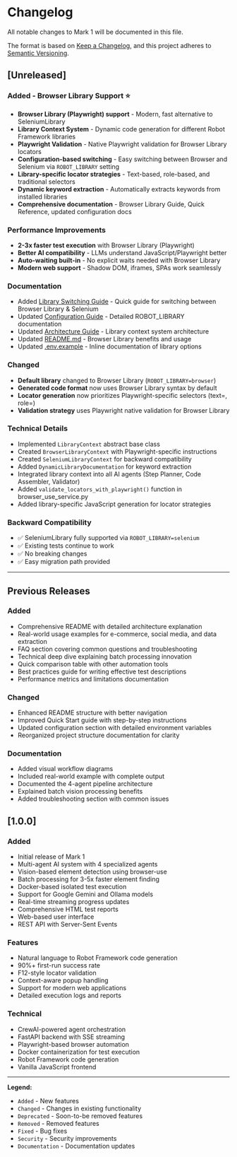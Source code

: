 # Changelog

All notable changes to Mark 1 will be documented in this file.

The format is based on [Keep a Changelog](https://keepachangelog.com/en/1.0.0/),
and this project adheres to [Semantic Versioning](https://semver.org/spec/v2.0.0.html).

## [Unreleased]

### Added - Browser Library Support ⭐
- **Browser Library (Playwright) support** - Modern, fast alternative to SeleniumLibrary
- **Library Context System** - Dynamic code generation for different Robot Framework libraries
- **Playwright Validation** - Native Playwright validation for Browser Library locators
- **Configuration-based switching** - Easy switching between Browser and Selenium via `ROBOT_LIBRARY` setting
- **Library-specific locator strategies** - Text-based, role-based, and traditional selectors
- **Dynamic keyword extraction** - Automatically extracts keywords from installed libraries
- **Comprehensive documentation** - Browser Library Guide, Quick Reference, updated configuration docs

### Performance Improvements
- **2-3x faster test execution** with Browser Library (Playwright)
- **Better AI compatibility** - LLMs understand JavaScript/Playwright better
- **Auto-waiting built-in** - No explicit waits needed with Browser Library
- **Modern web support** - Shadow DOM, iframes, SPAs work seamlessly

### Documentation
- Added [Library Switching Guide](docs/LIBRARY_SWITCHING_GUIDE.md) - Quick guide for switching between Browser Library & Selenium
- Updated [Configuration Guide](docs/CONFIGURATION.md) - Detailed ROBOT_LIBRARY documentation
- Updated [Architecture Guide](docs/ARCHITECTURE.md) - Library context system architecture
- Updated [README.md](README.md) - Browser Library benefits and usage
- Updated [.env.example](src/backend/.env.example) - Inline documentation of library options

### Changed
- **Default library** changed to Browser Library (`ROBOT_LIBRARY=browser`)
- **Generated code format** now uses Browser Library syntax by default
- **Locator generation** now prioritizes Playwright-specific selectors (text=, role=)
- **Validation strategy** uses Playwright native validation for Browser Library

### Technical Details
- Implemented `LibraryContext` abstract base class
- Created `BrowserLibraryContext` with Playwright-specific instructions
- Created `SeleniumLibraryContext` for backward compatibility
- Added `DynamicLibraryDocumentation` for keyword extraction
- Integrated library context into all AI agents (Step Planner, Code Assembler, Validator)
- Added `validate_locators_with_playwright()` function in browser_use_service.py
- Added library-specific JavaScript generation for locator strategies

### Backward Compatibility
- ✅ SeleniumLibrary fully supported via `ROBOT_LIBRARY=selenium`
- ✅ Existing tests continue to work
- ✅ No breaking changes
- ✅ Easy migration path provided

---

## Previous Releases

### Added
- Comprehensive README with detailed architecture explanation
- Real-world usage examples for e-commerce, social media, and data extraction
- FAQ section covering common questions and troubleshooting
- Technical deep dive explaining batch processing innovation
- Quick comparison table with other automation tools
- Best practices guide for writing effective test descriptions
- Performance metrics and limitations documentation

### Changed
- Enhanced README structure with better navigation
- Improved Quick Start guide with step-by-step instructions
- Updated configuration section with detailed environment variables
- Reorganized project structure documentation for clarity

### Documentation
- Added visual workflow diagrams
- Included real-world example with complete output
- Documented the 4-agent pipeline architecture
- Explained batch vision processing benefits
- Added troubleshooting section with common issues

## [1.0.0]

### Added
- Initial release of Mark 1
- Multi-agent AI system with 4 specialized agents
- Vision-based element detection using browser-use
- Batch processing for 3-5x faster element finding
- Docker-based isolated test execution
- Support for Google Gemini and Ollama models
- Real-time streaming progress updates
- Comprehensive HTML test reports
- Web-based user interface
- REST API with Server-Sent Events

### Features
- Natural language to Robot Framework code generation
- 90%+ first-run success rate
- F12-style locator validation
- Context-aware popup handling
- Support for modern web applications
- Detailed execution logs and reports

### Technical
- CrewAI-powered agent orchestration
- FastAPI backend with SSE streaming
- Playwright-based browser automation
- Docker containerization for test execution
- Robot Framework code generation
- Vanilla JavaScript frontend

---

**Legend:**
- `Added` - New features
- `Changed` - Changes in existing functionality
- `Deprecated` - Soon-to-be removed features
- `Removed` - Removed features
- `Fixed` - Bug fixes
- `Security` - Security improvements
- `Documentation` - Documentation updates
